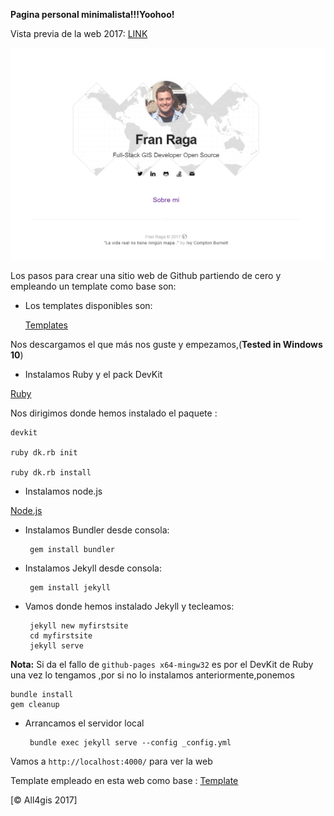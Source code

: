 **Pagina personal minimalista!!!Yoohoo!**

Vista previa de la web 2017: [LINK](https://all4gis.github.io/)

![](sceenshot/captura.png?raw=true)


Los pasos para crear una sitio web de Github partiendo de cero y empleando un template como base son:

 - Los templates disponibles son:

	[Templates](https://github.com/jekyll/jekyll/wiki/Themes)

Nos descargamos el que más nos guste y empezamos,(**Tested in Windows 10**)
 

 - Instalamos Ruby y el pack DevKit

 [Ruby](https://rubyinstaller.org/downloads/)  

Nos dirigimos donde hemos instalado el paquete :

    devkit

    ruby dk.rb init

    ruby dk.rb install

 - Instalamos node.js

 [Node.js](https://nodejs.org/es/download/)

 - Instalamos Bundler desde consola:
 

		gem install bundler
    
 - Instalamos Jekyll desde consola:

		gem install jekyll

 - Vamos donde hemos instalado Jekyll y tecleamos:

		jekyll new myfirstsite
		cd myfirstsite
		jekyll serve

**Nota:**
Si da el fallo de `github-pages x64-mingw32` es por el DevKit de Ruby una vez lo tengamos ,por si no lo instalamos anteriormente,ponemos

    bundle install
    gem cleanup
	
 - Arrancamos el servidor local

		bundle exec jekyll serve --config _config.yml

Vamos a `http://localhost:4000/`  para ver la web

Template empleado en esta web como base : [Template](https://github.com/sergiokopplin/indigo)

[© All4gis 2017]

